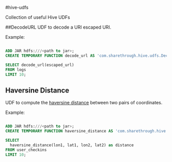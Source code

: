#hive-udfs

Collection of useful Hive UDFs

##DecodeURL
UDF to decode a URI escaped URI. 

Example:

```sql

ADD JAR hdfs:///<path to jar>;
CREATE TEMPORARY FUNCTION decode_url AS 'com.sharethrough.hive.udfs.DecodeURL';

SELECT decode_url(escaped_url)
FROM logs
LIMIT 10;

```


## Haversine Distance

UDF to compute the [haversine distance](http://en.wikipedia.org/wiki/Haversine_formula) between
two pairs of coordinates.

Example:

```sql

ADD JAR hdfs:///<path to jar>;
CREATE TEMPORARY FUNCTION haversine_distance AS 'com.sharethrough.hive.udfs.HaversinceDistance';

SELECT 
  haversine_distance(lon1, lat1, lon2, lat2) as distance
FROM user_checkins
LIMIT 10;

```
